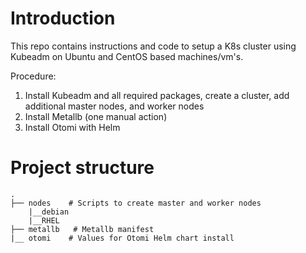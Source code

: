# Introduction
This repo contains instructions and code to setup a K8s cluster using Kubeadm on Ubuntu and CentOS based machines/vm's.

Procedure:

1. Install Kubeadm and all required packages, create a cluster, add additional master nodes, and worker nodes
2. Install Metallb (one manual action)
3. Install Otomi with Helm

# Project structure
```
.
├── nodes    # Scripts to create master and worker nodes
    |__debian
    |__RHEL
├── metallb   # Metallb manifest
|__ otomi    # Values for Otomi Helm chart install

